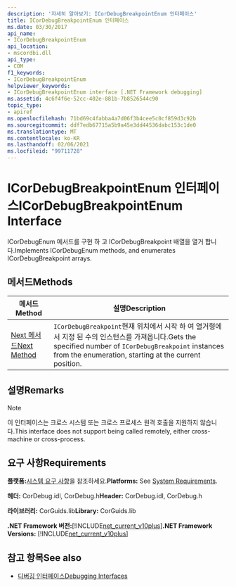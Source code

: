```yaml
---
description: '자세히 알아보기: ICorDebugBreakpointEnum 인터페이스'
title: ICorDebugBreakpointEnum 인터페이스
ms.date: 03/30/2017
api_name:
- ICorDebugBreakpointEnum
api_location:
- mscordbi.dll
api_type:
- COM
f1_keywords:
- ICorDebugBreakpointEnum
helpviewer_keywords:
- ICorDebugBreakpointEnum interface [.NET Framework debugging]
ms.assetid: 4c6f4f6e-52cc-402e-881b-7b8526544c90
topic_type:
- apiref
ms.openlocfilehash: 71bd69c4fabba4a7d06f3b4cee5c0cf859d3c92b
ms.sourcegitcommit: ddf7edb67715a5b9a45e3dd44536dabc153c1de0
ms.translationtype: MT
ms.contentlocale: ko-KR
ms.lasthandoff: 02/06/2021
ms.locfileid: "99711728"
---
```

# <a name="icordebugbreakpointenum-interface"></a><span data-ttu-id="fa254-103">ICorDebugBreakpointEnum 인터페이스</span><span class="sxs-lookup"><span data-stu-id="fa254-103">ICorDebugBreakpointEnum Interface</span></span>

<span data-ttu-id="fa254-104">ICorDebugEnum 메서드를 구현 하 고 ICorDebugBreakpoint 배열을 열거 합니다.</span><span class="sxs-lookup"><span data-stu-id="fa254-104">Implements ICorDebugEnum methods, and enumerates ICorDebugBreakpoint arrays.</span></span>  
  
## <a name="methods"></a><span data-ttu-id="fa254-105">메서드</span><span class="sxs-lookup"><span data-stu-id="fa254-105">Methods</span></span>  
  
|<span data-ttu-id="fa254-106">메서드</span><span class="sxs-lookup"><span data-stu-id="fa254-106">Method</span></span>|<span data-ttu-id="fa254-107">설명</span><span class="sxs-lookup"><span data-stu-id="fa254-107">Description</span></span>|  
|------------|-----------------|  
|[<span data-ttu-id="fa254-108">Next 메서드</span><span class="sxs-lookup"><span data-stu-id="fa254-108">Next Method</span></span>](icordebugbreakpointenum-next-method.md)|<span data-ttu-id="fa254-109">`ICorDebugBreakpoint`현재 위치에서 시작 하 여 열거형에서 지정 된 수의 인스턴스를 가져옵니다.</span><span class="sxs-lookup"><span data-stu-id="fa254-109">Gets the specified number of `ICorDebugBreakpoint` instances from the enumeration, starting at the current position.</span></span>|  
  
## <a name="remarks"></a><span data-ttu-id="fa254-110">설명</span><span class="sxs-lookup"><span data-stu-id="fa254-110">Remarks</span></span>  
  
> [!NOTE]
> <span data-ttu-id="fa254-111">이 인터페이스는 크로스 시스템 또는 크로스 프로세스 원격 호출을 지원하지 않습니다.</span><span class="sxs-lookup"><span data-stu-id="fa254-111">This interface does not support being called remotely, either cross-machine or cross-process.</span></span>  
  
## <a name="requirements"></a><span data-ttu-id="fa254-112">요구 사항</span><span class="sxs-lookup"><span data-stu-id="fa254-112">Requirements</span></span>  

 <span data-ttu-id="fa254-113">**플랫폼:**[시스템 요구 사항](../../get-started/system-requirements.md)을 참조하세요.</span><span class="sxs-lookup"><span data-stu-id="fa254-113">**Platforms:** See [System Requirements](../../get-started/system-requirements.md).</span></span>  
  
 <span data-ttu-id="fa254-114">**헤더:** CorDebug.idl, CorDebug.h</span><span class="sxs-lookup"><span data-stu-id="fa254-114">**Header:** CorDebug.idl, CorDebug.h</span></span>  
  
 <span data-ttu-id="fa254-115">**라이브러리:** CorGuids.lib</span><span class="sxs-lookup"><span data-stu-id="fa254-115">**Library:** CorGuids.lib</span></span>  
  
 <span data-ttu-id="fa254-116">**.NET Framework 버전:**[!INCLUDE[net_current_v10plus](../../../../includes/net-current-v10plus-md.md)]</span><span class="sxs-lookup"><span data-stu-id="fa254-116">**.NET Framework Versions:** [!INCLUDE[net_current_v10plus](../../../../includes/net-current-v10plus-md.md)]</span></span>  
  
## <a name="see-also"></a><span data-ttu-id="fa254-117">참고 항목</span><span class="sxs-lookup"><span data-stu-id="fa254-117">See also</span></span>

- [<span data-ttu-id="fa254-118">디버깅 인터페이스</span><span class="sxs-lookup"><span data-stu-id="fa254-118">Debugging Interfaces</span></span>](debugging-interfaces.md)
